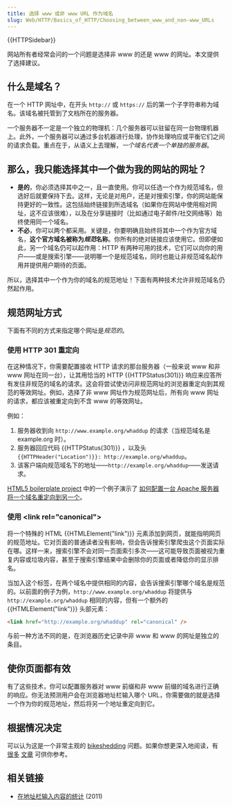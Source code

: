 ```yaml
---
title: 选择 www 或非 www URL 作为域名
slug: Web/HTTP/Basics_of_HTTP/Choosing_between_www_and_non-www_URLs
---
```


{{HTTPSidebar}}

网站所有者经常会问的一个问题是选择非 www 的还是 www 的网址。本文提供了选择建议。

## 什么是域名？

在一个 HTTP 网址中，在开头 `http://` 或 `https://` 后的第一个子字符串称为域名。该域名被托管到了文档所在的服务器。

一个服务器不一定是一个独立的物理机：几个服务器可以驻留在同一台物理机器上。此外，一个服务器可以通过多台机器进行处理，协作处理响应或平衡它们之间的请求负载。重点在于，从语义上去理解，_一个域名代表一个单独的服务器_。

## 那么，我只能选择其中一个做为我的网站的网址？

- **是的**，你必须选择其中之一，且一直使用。你可以任选一个作为规范域名，但选好后就要保持下去。这样，无论是对用户，还是对搜索引擎，你的网站能保持更好的一致性。这包括始终链接到所选域名（如果你在网站中使用相对网址，这不应该很难），以及在分享链接时（比如通过电子邮件/社交网络等）始终使用同一个域名。
- **不必**，你可以两个都采用。关键是，你要明确且始终将其中一个作为官方域名，**这个官方域名被称为*规范*名称**。你所有的绝对链接应该使用它。但即便如此，另一个域名仍可以起作用：HTTP 有两种可用的技术，它们可以向你的用户——或是搜索引擎——说明哪一个是规范域名，同时也能让非规范域名起作用并提供用户期待的页面。

所以，选择其中一个作为你的域名的规范地址！下面有两种技术允许非规范域名仍然起作用。

## 规范网址方式

下面有不同的方式来指定哪个网址是*规范的*。

### 使用 HTTP 301 重定向

在这种情况下，你需要配置接收 HTTP 请求的那台服务器（一般来说 www 和非 www 网址在同一台），让其用恰当的 HTTP {{HTTPStatus(301)}} 响应来应答所有发往非规范的域名的请求。这会将尝试使访问非规范网址的浏览器重定向到其规范的等效网址。例如，选择了非 www 网址作为规范网址后，所有向 www 网址的请求，都应该被重定向到不含 www 的等效网址。

例如：

1. 服务器收到向 `http://www.example.org/whaddup` 的请求（当规范域名是 example.org 时）。
2. 服务器回应代码 {{HTTPStatus(301)}} ，以及头 `{{HTTPHeader("Location")}}: http://example.org/whaddup`。
3. 该客户端向规范域名下的地址——`http://example.org/whaddup`——发送请求。

[HTML5 boilerplate project](https://github.com/h5bp/html5-boilerplate) 中的一个例子演示了 [如何配置一台 Apache 服务器将一个域名重定向到另一个](https://github.com/h5bp/html5-boilerplate/blob/7a22a33d4041c479d0962499e853501073811887/.htaccess#L219-L258)。

### 使用 \<link rel="canonical">

将一个特殊的 HTML {{HTMLElement("link")}} 元素添加到网页，就能指明网页的规范地址。它对页面的普通读者没有影响，但会告诉搜索引擎爬虫这个页面实际在哪。这样一来，搜索引擎不会对同一页面索引多次——这可能导致页面被视为重复内容或垃圾内容，甚至于搜索引擎结果中会删除你的页面或者降低你的显示排名。

当加入这个标签，在两个域名中提供相同的内容，会告诉搜索引擎哪个域名是规范的。以前面的例子为例，`http://www.example.org/whaddup` 将提供与 `http://example.org/whaddup` 相同的内容，但有一个额外的 {{HTMLElement("link")}} 头部元素：

```html
<link href="http://example.org/whaddup" rel="canonical" />
```

与前一种方法不同的是，在浏览器历史记录中非 www 和 www 的网址是独立的条目。

## 使你页面都有效

有了这些技术，你可以配置服务器对 www 前缀和非 www 前缀的域名进行正确的响应。你无法预测用户会在浏览器地址栏输入哪个 URL，你需要做的就是选择一个作为你的规范地址，然后将另一个地址重定向到它。

## 根据情况决定

可以认为这是一个非常主观的 [bikeshedding](http://bikeshed.com/) 问题。如果你想更深入地阅读，有 [很多](https://www.netlify.com/blog/2020/03/26/how-to-set-up-netlify-dns-custom-domains-cname-and-a-records/#options-for-bare-domains) [文章](https://www.wpbeginner.com/beginners-guide/www-vs-non-www-which-is-better-for-wordpress-seo/) 可供你参考。

## 相关链接

- [在地址栏输入内容的统计](http://www.chrisfinke.com/2011/07/25/what-do-people-type-in-the-address-bar/) (2011)
